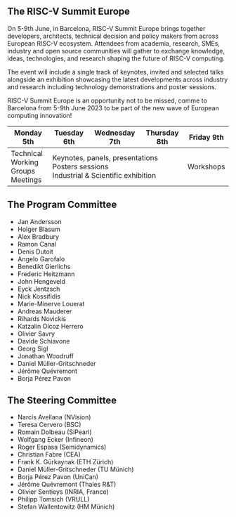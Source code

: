 ## The RISC-V Summit Europe

On 5-9th June, in Barcelona, RISC-V Summit Europe brings together
developers, architects, technical decision and policy makers from
across European RISC-V ecosystem. Attendees from academia, research,
SMEs, industry and open source communities will gather to exchange
knowledge, ideas, technologies, and research shaping the future of
RISC-V computing.

The event will include a single track of keynotes, invited and
selected talks alongside an exhibition showcasing the latest
developments across industry and research including technology
demonstrations and poster sessions.

RISC-V Summit Europe is an opportunity not to be missed, comme to
Barcelona from 5-9th June 2023 to be part of the new wave of European
computing innovation!

<table class="week">
<thead>
<tr>
<th>Monday 5th</th>
<th>Tuesday 6th</th>
<th>Wednesday 7th</th>
<th>Thursday 8th</th>
<th>Friday 9th</th>
</tr>
</thead>
<tbody>
<tr>
<td>Technical<br>Working<br>Groups<br>Meetings</td>
<td colspan="3">Keynotes, panels, presentations<br>Posters sessions<br>Industrial &amp; Scientific exhibition</td>
<td>Workshops</td>
</tr>
</tbody>
</table>

## The Program Committee

 - Jan Andersson
 - Holger Blasum
 - Alex Bradbury
 - Ramon Canal
 - Denis Dutoit
 - Angelo Garofalo
 - Benedikt Gierlichs
 - Frederic Heitzmann
 - John Hengeveld
 - Eyck Jentzsch
 - Nick Kossifidis
 - Marie-Minerve Louerat
 - Andreas Mauderer
 - Rihards Novickis
 - Katzalin Olcoz Herrero
 - Olivier Savry
 - Davide Schiavone
 - Georg Sigl
 - Jonathan Woodruff
 - Daniel Müller-Gritschneder
 - Jérôme Quévremont
 - Borja Pérez Pavon

## The Steering Committee

 - Narcís Avellana (NVision)
 - Teresa Cervero (BSC)
 - Romain Dolbeau (SiPearl)
 - Wolfgang Ecker (Infineon)
 - Roger Espasa (Semidynamics)
 - Christian Fabre (CEA)
 - Frank K. Gürkaynak (ETH Zürich)
 - Daniel Müller-Gritschneder (TU Münich)
 - Borja Pérez Pavon (UniCan)
 - Jérôme Quévremont (Thales R&T)
 - Olivier Sentieys (INRIA, France)
 - Philipp Tomsich (VRULL)
 - Stefan Wallentowitz (HM Münich)
